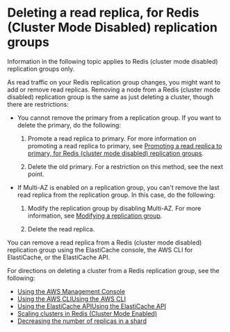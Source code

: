 # Deleting a read replica, for Redis \(Cluster Mode Disabled\) replication groups<a name="Replication.RemoveReadReplica"></a>

Information in the following topic applies to Redis \(cluster mode disabled\) replication groups only\.

As read traffic on your Redis replication group changes, you might want to add or remove read replicas\. Removing a node from a Redis \(cluster mode disabled\) replication group is the same as just deleting a cluster, though there are restrictions:
+ You cannot remove the primary from a replication group\. If you want to delete the primary, do the following:

  1. Promote a read replica to primary\. For more information on promoting a read replica to primary, see [Promoting a read replica to primary, for Redis \(cluster mode disabled\) replication groups](Replication.PromoteReplica.md)\.

  1. Delete the old primary\. For a restriction on this method, see the next point\.
+ If Multi\-AZ is enabled on a replication group, you can't remove the last read replica from the replication group\. In this case, do the following:

  1. Modify the replication group by disabling Multi\-AZ\. For more information, see [Modifying a replication group](Replication.Modify.md)\.

  1. Delete the read replica\.

You can remove a read replica from a Redis \(cluster mode disabled\) replication group using the ElastiCache console, the AWS CLI for ElastiCache, or the ElastiCache API\.

For directions on deleting a cluster from a Redis replication group, see the following:
+ [Using the AWS Management Console](Clusters.Delete.md#Clusters.Delete.CON)
+ [Using the AWS CLIUsing the AWS CLI](Clusters.Delete.md#Clusters.Delete.CLI)
+ [Using the ElastiCache APIUsing the ElastiCache API](Clusters.Delete.md#Clusters.Delete.API)
+ [Scaling clusters in Redis \(Cluster Mode Enabled\)](scaling-redis-cluster-mode-enabled.md)
+ [Decreasing the number of replicas in a shard](decrease-replica-count.md)
